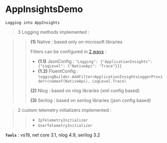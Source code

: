 # AppInsightsDemo
```
Logging into AppInsights
```

> 3 Logging methods implemented :

>> **(1)** Native : based only on microsoft libraries
>>
>> Filters can be configured in [2 ways](https://github.com/MicrosoftDocs/azure-docs/blob/master/articles/azure-monitor/app/ilogger.md#control-logging-level) :
>> - **(1.1)** JsonConfig : `"Logging": {"ApplicationInsights": {"LogLevel": {"NativeApi": "Trace"}}}`
>> - **(1.2)** FluentConfig : `loggingBuilder.AddFilter<ApplicationInsightsLoggerProvider>(nameof(NativeApi), LogLevel.Trace)`
>>
>> **(2)** Nlog : based on nlog libraries (xml config based)
>>
>> **(3)** Serilog : based on serilog libraries (json config based)

> 2 custom telemetry initializers implemented :
>> - `IpTelemetryInitializer`
>> - `UserTelemetryInitializer`

**`Tools`** : vs19, net core 3.1, nlog 4.9, serilog 3.2